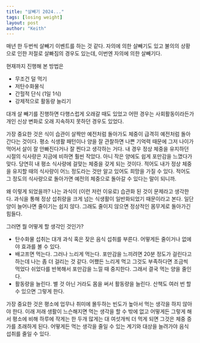 ```yaml
---
title: "살빼기 2024..."
tags: [losing weight]
layout: post
author: "Keith"
---
```


매년 한 두번씩 살빼기 이벤트를 하는 것 같다. 자의에 의한 살빼기도 있고 불의의 상황으로 인한 저절로 살빠짐의 경우도 있는데, 이번엔 자의에 의한 살빼기다. 

현재까지 진행해 본 방법은
- 무조건 덜 먹기
- 저탄수화물식
- 간헐적 단식 (1일 1식)
- 강제적으로 활동량 늘리기

대개 살 빼기를 진행하면 다행스럽게 오래갈 때도 있었고 어떤 경우는 사회활동이라든가 개인 신상 변화로 오래 지속하지 못하던 경우도 있었다.

가장 중요한 것은 식이 습관이 살짝만 예전처럼 돌아가도 체중이 급격히 예전처럼 돌아간다는 것이다. 평소 식생활 패턴이나 양을 잘 관찰하면 나쁜 기억력 때문에 그저 나이가 먹어서 살이 잘 안빠진다거나 잘 찐다고 생각하는 거다. 내 경우 정상 체중을 유지하던 시절의 식사량은 지금에 비하면 훨씬 작았다. 아니 작은 양에도 쉽게 포만감을 느꼈다가 맞다. 당연히 내 평소 식사량에 걸맞는 체중을 갖게 되는 것이다. 적어도 내가 정상 체중을 유지할 때의 식사량이 어느 정도라는 것만 알고 있어도 희망을 가질 수 있다. 적어도 그 정도의 식사량으로 돌아가면 예전의 체중으로 돌아갈 수 있다는 말이 되니까.

왜 이렇게 되었을까? 나는 과식이 (이런 저런 이유로) 습관화 된 것이 문제라고 생각한다. 과식을 통해 정상 섭취량을 크게 넘는 식생활이 일반화되었기 때문이라고 본다. 일단 양이 늘어나면 줄이기는 쉽지 않다. 그래도 줄이지 않으면 정상적인 몸무게로 돌아가긴 힘들다. 

그러면 뭘 어떻게 할 생각인 것인가?

- 탄수화물 섭취는 대개 과식 혹은 잦은 음식 섭취를 부른다. 어떻게든 줄이거나 없에야 효과를 볼 수 있다. 
- 배고프면 먹는다. 그러나 느리게 먹는다. 포만감을 느끼려면 20분 정도가 걸린다고 하는데 나는 좀 더 걸리는 것 같다. 어쨌든 느리게 먹고 그것도 부족하다면 조금씩 먹었다 쉬었다를 반복해서 포만감을 느낄 때 중지한다. 그래서 결국 먹는 양을 줄인다. 
- 활동량을 늘린다. 별 것 아닌 거라도 몸을 써서 활동량을 늘린다. 산책도 여러 번 할 수 있으면 그렇게 한다. 

가장 중요한 것은 평소에 업무나 취미에 몰두하는 빈도가 높아서 먹는 생각을 하지 않아야 한다. 이래 저래 생활이 느슨해지면 먹는 생각을 할 수 밖에 없고 어떻게든 그렇게 해서 평소에 비해 하루에 작게는 한 두개 많게는 대 여섯개씩 더 먹게 되면 그것은 체중 증가를 초래하게 된다. 어떻게든 먹는 생각을 줄일 수 있는 계기와 대상을 늘려가야 음식 섭취를 줄일 수 있다. 